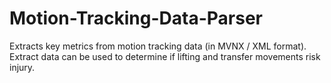 # Motion-Tracking-Data-Parser
Extracts key metrics from motion tracking data (in MVNX / XML format).  Extract data can be used to determine if lifting and transfer movements risk injury.
